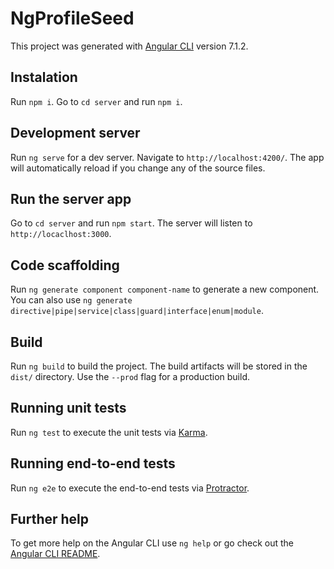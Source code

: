 # NgProfileSeed

This project was generated with [Angular CLI](https://github.com/angular/angular-cli) version 7.1.2.

## Instalation

Run `npm i`. Go to `cd server` and run `npm i`.

## Development server

Run `ng serve` for a dev server. Navigate to `http://localhost:4200/`. The app will automatically reload if you change any of the source files.

## Run the server app

Go to `cd server` and run `npm start`. The server will listen to `http://locaclhost:3000`.

## Code scaffolding

Run `ng generate component component-name` to generate a new component. You can also use `ng generate directive|pipe|service|class|guard|interface|enum|module`.

## Build

Run `ng build` to build the project. The build artifacts will be stored in the `dist/` directory. Use the `--prod` flag for a production build.

## Running unit tests

Run `ng test` to execute the unit tests via [Karma](https://karma-runner.github.io).

## Running end-to-end tests

Run `ng e2e` to execute the end-to-end tests via [Protractor](http://www.protractortest.org/).

## Further help

To get more help on the Angular CLI use `ng help` or go check out the [Angular CLI README](https://github.com/angular/angular-cli/blob/master/README.md).
